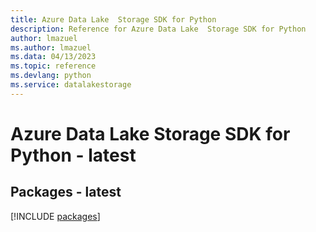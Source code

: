 ```yaml
---
title: Azure Data Lake  Storage SDK for Python
description: Reference for Azure Data Lake  Storage SDK for Python
author: lmazuel
ms.author: lmazuel
ms.data: 04/13/2023
ms.topic: reference
ms.devlang: python
ms.service: datalakestorage
---
```

# Azure Data Lake  Storage SDK for Python - latest
## Packages - latest
[!INCLUDE [packages](data-lake--storage-index.md)]